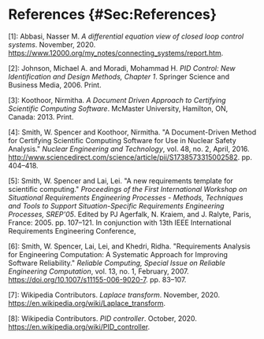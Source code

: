 # References {#Sec:References}

<div id="abbasi2015"></div>

[1]: Abbasi, Nasser M. *A differential equation view of closed loop control systems*. November, 2020. <https://www.12000.org/my_notes/connecting_systems/report.htm>.

<div id="johnson2008"></div>

[2]: Johnson, Michael A. and Moradi, Mohammad H. *PID Control: New Identification and Design Methods, Chapter 1*. Springer Science and Business Media, 2006. Print.

<div id="koothoor2013"></div>

[3]: Koothoor, Nirmitha. *A Document Driven Approach to Certifying Scientific Computing Software*. McMaster University, Hamilton, ON, Canada: 2013. Print.

<div id="smithKoothoor2016"></div>

[4]: Smith, W. Spencer and Koothoor, Nirmitha. "A Document-Driven Method for Certifying Scientific Computing Software for Use in Nuclear Safety Analysis." *Nuclear Engineering and Technology*, vol. 48, no. 2, April, 2016. <http://www.sciencedirect.com/science/article/pii/S1738573315002582>. pp. 404&ndash;418.

<div id="smithLai2005"></div>

[5]: Smith, W. Spencer and Lai, Lei. "A new requirements template for scientific computing." *Proceedings of the First International Workshop on Situational Requirements Engineering Processes - Methods, Techniques and Tools to Support Situation-Specific Requirements Engineering Processes, SREP'05*. Edited by PJ Agerfalk, N. Kraiem, and J. Ralyte, Paris, France: 2005. pp. 107&ndash;121. In conjunction with 13th IEEE International Requirements Engineering Conference,

<div id="smithEtAl2007"></div>

[6]: Smith, W. Spencer, Lai, Lei, and Khedri, Ridha. "Requirements Analysis for Engineering Computation: A Systematic Approach for Improving Software Reliability." *Reliable Computing, Special Issue on Reliable Engineering Computation*, vol. 13, no. 1, February, 2007. <https://doi.org/10.1007/s11155-006-9020-7>. pp. 83&ndash;107.

<div id="laplaceWiki"></div>

[7]: Wikipedia Contributors. *Laplace transform*. November, 2020. <https://en.wikipedia.org/wiki/Laplace_transform>.

<div id="pidWiki"></div>

[8]: Wikipedia Contributors. *PID controller*. October, 2020. <https://en.wikipedia.org/wiki/PID_controller>.
